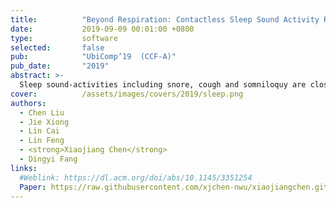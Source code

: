 ```yaml
---
title:          "Beyond Respiration: Contactless Sleep Sound Activity Recognition Using RF Signals"
date:           2019-09-09 00:01:00 +0800
type:           software
selected:       false
pub:            "UbiComp’19  (CCF-A)"
pub_date:       "2019"
abstract: >-
  Sleep sound-activities including snore, cough and somniloquy are closely related to sleep quality, sleep disorder and even illnesses. To obtain the information of these activities, current solutions either require the user to wear various sensors/devices, or use the camera/microphone to record the image/sound data. However, many people are reluctant to wear sensors/devices during sleep. The video-based and audio-based approaches raise privacy concerns. In this work, we propose a novel system TagSleep to address the issues mentioned above. For the first time, we propose the concept of two-layer sensing. We employ the respiration sensing information as the basic first-layer information, which is applied to further obtain rich second-layer sensing information including snore, cough and somniloquy. Specifically, without attaching any device to the human body, by just deploying low-cost and flexible RFID tags near to the user, we can accurately obtain the respiration information. What's more interesting, the user's cough, snore and somniloquy all affect his/her respiration, so the fine-grained respiration changes can be used to infer these sleep sound-activities without recording the sound data. We design and implement our system with just three RFID tags and one RFID reader. We evaluate the performance of TagSleep with 30 users (13 males and 17 females) for a period of 2 months. TagSleep is able to achieve higher than 96.58% sensing accuracy in recognizing snore, cough and somniloquy under various sleep postures. TagSleep also boosts the sleep posture recognition accuracy to 98.94%. 
cover:          /assets/images/covers/2019/sleep.png
authors:
  - Chen Liu
  - Jie Xiong
  - Lin Cai
  - Lin Feng 
  - <strong>Xiaojiang Chen</strong>
  - Dingyi Fang
links:
  #Weblink: https://dl.acm.org/doi/abs/10.1145/3351254
  Paper: https://raw.githubusercontent.com/xjchen-nwu/xiaojiangchen.github.io/main/paper/2019/Beyond.pdf
---
```

